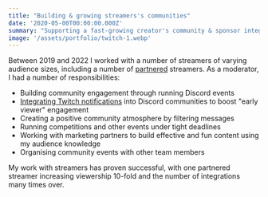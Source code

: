 ```yaml
---
title: "Building & growing streamers's communities"
date: '2020-05-00T00:00:00.000Z'
summary: "Supporting a fast-growing creator's community & sponsor integration success"
image: '/assets/portfolio/twitch-1.webp'
---
```


Between 2019 and 2022 I worked with a number of streamers of varying audience sizes, including a number of [partnered](https://www.twitch.tv/p/en/partners/) streamers. As a moderator, I had a number of responsibilities:

* Building community engagement through running Discord events
* [Integrating Twitch notifications](./discord-projects) into Discord communities to boost "early viewer" engagement
* Creating a positive community atmosphere by filtering messages
* Running competitions and other events under tight deadlines
* Working with marketing partners to build effective and fun content using my audience knowledge
* Organising community events with other team members

My work with streamers has proven successful, with one partnered streamer increasing viewership 10-fold and the number of integrations many times over.
